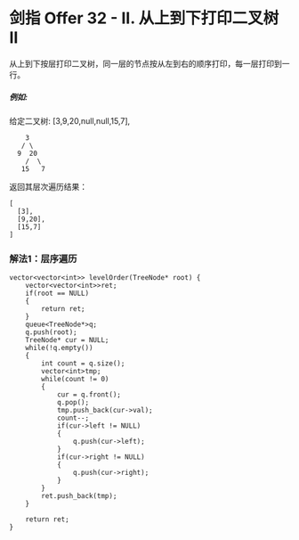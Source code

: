 # 剑指 Offer 32 - II. 从上到下打印二叉树 II
从上到下按层打印二叉树，同一层的节点按从左到右的顺序打印，每一层打印到一行。

##### 例如:
给定二叉树: [3,9,20,null,null,15,7],
```
    3
   / \
  9  20
    /  \
   15   7
```
返回其层次遍历结果：
```
[
  [3],
  [9,20],
  [15,7]
]  
```

### 解法1：层序遍历
```
vector<vector<int>> levelOrder(TreeNode* root) {
    vector<vector<int>>ret;
    if(root == NULL)
    {
        return ret;
    }
    queue<TreeNode*>q;
    q.push(root);
    TreeNode* cur = NULL;
    while(!q.empty())
    {
        int count = q.size();
        vector<int>tmp;
        while(count != 0)
        {
            cur = q.front();
            q.pop();
            tmp.push_back(cur->val);
            count--;
            if(cur->left != NULL)
            {
                q.push(cur->left);
            }
            if(cur->right != NULL)
            {
                q.push(cur->right);
            }
        }
        ret.push_back(tmp);
    }

    return ret;
}
```